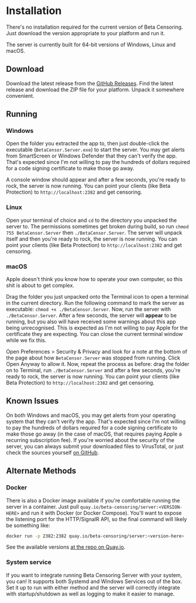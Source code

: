 # Installation

There's no installation required for the current version of Beta Censoring. Just download the version appropriate to your platform and run it.

The server is currently built for 64-bit versions of Windows, Linux and macOS.

## Download

Download the latest release from the [GitHub Releases](https://github.com/silveredgold/beta-censoring/releases). Find the latest release and download the ZIP file for your platform. Unpack it somewhere convenient.

## Running

### Windows

Open the folder you extracted the app to, then just double-click the executable (`BetaCensor.Server.exe`) to start the server. You may get alerts from SmartScreen or Windows Defender that they can't verify the app. That's expected since I'm not willing to pay the hundreds of dollars required for a code signing certificate to make those go away.

A console window should appear and after a few seconds, you're ready to rock, the server is now running. You can point your clients (like Beta Protection) to `http://localhost:2382` and get censoring.

### Linux

Open your terminal of choice and `cd` to the directory you unpacked the server to. The permissions sometimes get broken during build, so run `chmod 755 BetaCensor.Server` then `./BetaCensor.Server`. The server will unpack itself and then you're ready to rock, the server is now running. You can point your clients (like Beta Protection) to `http://localhost:2382` and get censoring.

### macOS

Apple doesn't think you know how to operate your own computer, so this shit is about to get complex.

Drag the folder you just unpacked onto the Terminal icon to open a terminal in the current directory. Run the following command to mark the server as executable: `chmod +x ./BetaCensor.Server`. Now, run the server with `./BetaCensor.Server`. After a few seconds, the server will **appear** to be running, but you also will have received some warnings about this app being unrecognised. This is expected as I'm not willing to pay Apple for the certificate they are expecting. You can close the current terminal window while we fix this.

Open Preferences > Security & Privacy and look for a note at the bottom of the page about how `BetaCensor.Server` was stopped from running. Click Open Anyway to allow it. Now, repeat the process as before: drag the folder on to Terminal, run `./BetaCensor.Server` and after a few seconds, you're ready to rock, the server is now running. You can point your clients (like Beta Protection) to `http://localhost:2382` and get censoring.

## Known Issues

On both Windows and macOS, you may get alerts from your operating system that they can't verify the app. That's expected since I'm not willing to pay the hundreds of dollars required for a code signing certificate to make those go away (in the case of macOS, that requires paying Apple a recurring subscription fee). If you're worried about the security of the server, you can always submit your downloaded files to VirusTotal, or just check the sources yourself [on GitHub](https://github.com/silveredgold/beta-censoring).

## Alternate Methods

### Docker

There is also a Docker image available if you're comfortable running the server in a container. Just pull `quay.io/beta-censoring/server:<VERSION-HERE>` and run it with Docker (or Docker Compose). You'll want to expose the listening port for the HTTP/SignalR API, so the final command will likely be something like:

```bash
docker run -p 2382:2382 quay.io/beta-censoring/server:<version-here>
```

See the available versions [at the repo on Quay.io](https://quay.io/repository/beta-censoring/server).

### System service

If you want to integrate running Beta Censoring Server with your system, you can! It supports both Systemd and Windows Services out of the box. Set it up to run with either method and the server will correctly integrate with startup/shutdown as well as logging to make it easier to manage.